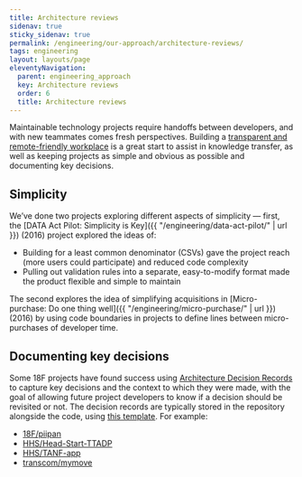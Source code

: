 ```yaml
---
title: Architecture reviews
sidenav: true
sticky_sidenav: true
permalink: /engineering/our-approach/architecture-reviews/
tags: engineering
layout: layouts/page
eleventyNavigation:
  parent: engineering_approach
  key: Architecture reviews
  order: 6
  title: Architecture reviews
---
```


Maintainable technology projects require handoffs between developers, and with new teammates comes fresh perspectives. Building a [transparent and remote-friendly workplace](https://18f.gsa.gov/2015/10/15/best-practices-for-distributed-teams/) is a great start to assist in knowledge transfer, as well as keeping projects as simple and obvious as possible and documenting key decisions.

## Simplicity

We’ve done two projects exploring different aspects of simplicity — first, the [DATA Act Pilot: Simplicity is Key]({{ "/engineering/data-act-pilot/" | url }}) (2016) project explored the ideas of:

- Building for a least common denominator (CSVs) gave the project reach (more users could participate) and reduced code complexity
- Pulling out validation rules into a separate, easy-to-modify format made the product flexible and simple to maintain

The second explores the idea of simplifying acquisitions in [Micro-purchase: Do one thing well]({{ "/engineering/micro-purchase/" | url }}) (2016) by using code boundaries in projects to define lines between micro-purchases of developer time.

## Documenting key decisions
Some 18F projects have found success using [Architecture Decision Records](https://adr.github.io/) to capture key decisions and the context to which they were made, with the goal of allowing future project developers to know if a decision should be revisited or not. The decision records are typically stored in the repository alongside the code, using [this template](https://github.com/joelparkerhenderson/architecture-decision-record/blob/main/templates/decision-record-template-by-michael-nygard/index.md). For example:

- [18F/piipan](https://github.com/18F/piipan/tree/main/docs/adr)
- [HHS/Head-Start-TTADP](https://github.com/HHS/Head-Start-TTADP/tree/main/docs/adr)
- [HHS/TANF-app](https://github.com/HHS/TANF-app/tree/main/docs/Architecture%20Decision%20Record)
- [transcom/mymove](https://github.com/transcom/mymove/tree/master/docs/adr)
